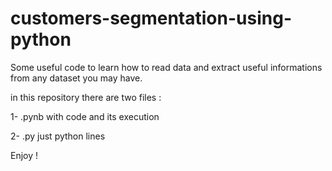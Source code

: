 # customers-segmentation-using-python

Some useful code to learn how to read data and extract useful informations from any dataset you may have.

in this repository there are two files :

1- .pynb with code and its execution

2- .py just python lines

Enjoy !
